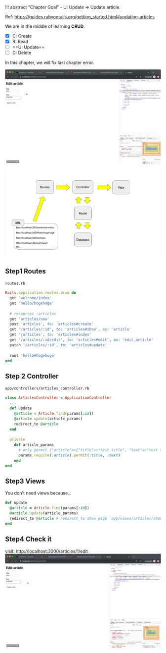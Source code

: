 !!! abstract "Chapter Goal"
    - U: Update => Update article.

Ref: https://guides.rubyonrails.org/getting_started.html#updating-articles

We are in the middle of learning **CRUD**.

* [x] C: Create
* [x] R: Read
* [ ] ==U: Update==
* [ ] D: Delete

In this chapter, we will fix last chapter error.

![try-article-update.gif](../img/rails-guide-basics/try-article-update.gif)

![rails-flow-diagram.png](../img/rails-guide-basics/rails-flow-diagram.png)

## Step1 Routes
`routes.rb`
```ruby hl_lines="11"
Rails.application.routes.draw do
  get 'welcome/index'
  get 'hello/hogehoge'
  
  # resources :articles
  get 'articles/new'
  post 'articles', to: 'articles#create'
  get '/articles/:id', to: 'articles#show', as: 'article'
  get '/articles', to: 'articles#index'
  get '/articles/:id/edit', to: 'articles#edit', as: 'edit_article'
  patch '/articles/:id', to: 'articles#update'

  root 'hello#hogehoge'
end
```

## Step 2 Controller
`app/controllers/articles_controller.rb`
```ruby hl_lines="3 4 5 6 7 8 9"
class ArticlesController < ApplicationController
  ...
  def update
    @article = Article.find(params[:id])
    @article.update(article_params)
    redirect_to @article
  end
   
  private
    def article_params
      # only permit {"article"=>{"title"=>"test title", "text"=>"test text"}} like this
      params.require(:article).permit(:title, :text)
    end
end
```

## Step3 Views
You don't need views because...
```ruby
def update
  @article = Article.find(params[:id])
  @article.update(article_params)
  redirect_to @article # redirect_to show page `app/views/articles/show.html.erb`
end
```

## Step4 Check it
visit: http://localhost:3000/articles/1/edit
![check-update.gif](../img/rails-guide-basics/check-update.gif)